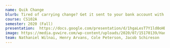 ```yaml
---
name: Quik Change
blurb: Tired of carrying change? Get it sent to your bank account with Quik Change!
course: CS102A
semester: 2020 (Fall)
presentation:  https://docs.google.com/presentation/d/1hgaLesT7Y1ld0oHDu-2-1tX0-lbGA5YMnkEL1puSV9E/edit?usp=sharing
image: https://media.gvwire.com/wp-content/uploads/2020/07/15170139/Handful-of-coins.jpg
team: Nathaniel Wilnai, Henry Arvans, Cole Peterson, Jacob Schireson
---
```

